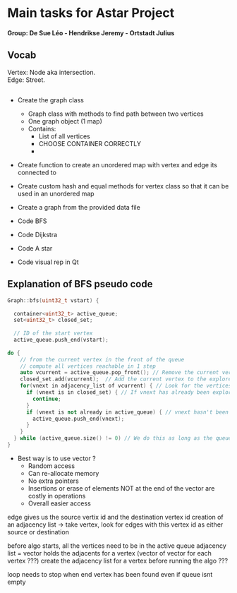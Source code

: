# Main tasks for Astar Project
#### Group: De Sue Léo - Hendrikse Jeremy - Ortstadt Julius

## Vocab
Vertex: Node aka intersection.\
Edge: Street.

## 
- Create the graph class
    - Graph class with methods to find path between two vertices
    - One graph object (1 map)
    - Contains:
        - List of all vertices
        - CHOOSE CONTAINER CORRECTLY
        - 
- Create function to create an unordered map with vertex and edge its connected to
- Create custom hash and equal methods for vertex class so that it can be used in an unordered map
- Create a graph from the provided data file

- Code BFS
- Code Dijkstra
- Code A star
- Code visual rep in Qt

## Explanation of BFS pseudo code
```c++
Graph::bfs(uint32_t vstart) { 
 
  container<uint32_t> active_queue; 
  set<uint32_t> closed_set; 
 
  // ID of the start vertex 
  active_queue.push_end(vstart); 
 
do { 
    // from the current vertex in the front of the queue 
    // compute all vertices reachable in 1 step 
    auto vcurrent = active_queue.pop_front(); // Remove the current vertex from the queue
    closed_set.add(vcurrent);  // Add the current vertex to the explored vertices aka closed set
    for(vnext in adjacency_list of vcurrent) { // Look for the vertices reachable from the current vertex through a node (vnext = one of the adjacents of vcurrent in the list) 
      if (vnext is in closed_set) { // If vnext has already been explored we do nothing
        continue; 
      } 
      if (vnext is not already in active_queue) { // vnext hasn't been explored yet so we add it to the queue -> meaning to the list of what is still to be explored
        active_queue.push_end(vnext); 
      } 
    } 
  } while (active_queue.size() != 0) // We do this as long as the queue is not empty
}
```

- Best way is to use vector ? 
    - Random access
    - Can re-allocate memory
    - No extra pointers
    - Insertions or erase of elements NOT at the end of the vector are costly in operations
    - Overall easier access

edge gives us the source vertix id and the destination vertex id
creation of an adjacency list -> take vertex, look for edges with this vertex id as either source or destination

before algo starts, all the vertices need to be in the active queue
adjacency list = vector holds the adjacents for a vertex (vector of vector for each vertex ???)
create the adjacency list for a vertex before running the algo ??? 

loop needs to stop when end vertex has been found even if queue isnt empty